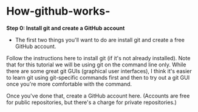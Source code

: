 # How-github-works-
<b>Step 0: Install git and create a GitHub account </b>
- The first two things you'll want to do are install git and create a free GitHub account.

Follow the instructions here to install git (if it's not already installed). Note that for this tutorial we will be using git on the command line only. While there are some great git GUIs (graphical user interfaces), I think it's easier to learn git using git-specific commands first and then to try out a git GUI once you're more comfortable with the command. <br /> 

Once you've done that, create a GitHub account here.  (Accounts are free for public repositories, but there's a charge for private repositories.)
